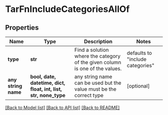 # TarFnIncludeCategoriesAllOf


## Properties
Name | Type | Description | Notes
------------ | ------------- | ------------- | -------------
**type** | **str** | Find a solution where the category of the given column is one of the values. | defaults to "include categories"
**any string name** | **bool, date, datetime, dict, float, int, list, str, none_type** | any string name can be used but the value must be the correct type | [optional]

[[Back to Model list]](../README.md#documentation-for-models) [[Back to API list]](../README.md#documentation-for-api-endpoints) [[Back to README]](../README.md)


